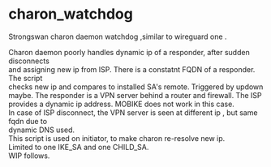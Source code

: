 # charon_watchdog
Strongswan charon daemon watchdog ,similar to wireguard one  .

Charon daemon poorly handles dynamic ip of a responder, after sudden disconnects  
and assigning new ip from ISP. There is a constatnt FQDN of a responder. The script  
checks new ip and compares to installed SA's remote. Triggered by updown maybe. 
  The responder is a VPN server behind a router and firewall. The ISP provides a dynamic
ip address. MOBIKE does not work in this case.  
  In case of ISP disconnect, the VPN server is seen at different ip , but same fqdn due to  
dynamic DNS used.  
  This script is used on initiator, to make charon re-resolve new ip.  
Limited to one IKE_SA and one CHILD_SA.  
WIP follows.  
